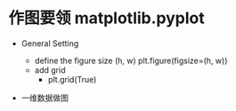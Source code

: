 # 作图要领 matplotlib.pyplot
* General Setting
  * define the figure size (h, w) 
    plt.figure(figsize=(h, w))
  * add grid
    - plt.grid(True)
    
* 一维数据做图
